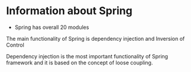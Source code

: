 # Information about Spring

- Spring has overall 20 modules

The main functionality of Spring is dependency injection and Inversion of Control

Dependency injection is the most important functionality of Spring framework and
it is based on the concept of loose coupling.
